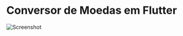 # Conversor de Moedas em Flutter

![Screenshot](https://www.google.com/url?sa=i&url=https%3A%2F%2Fwww.youtube.com%2Fwatch%3Fv%3D_K2BX8ejczw&psig=AOvVaw3ZPyEPuwEpHybW0Ysv_DN1&ust=1593062292080000&source=images&cd=vfe&ved=0CAIQjRxqFwoTCPDR7NPZmeoCFQAAAAAdAAAAABAx)



